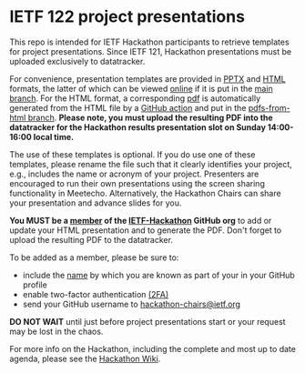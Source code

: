 # IETF 122 project presentations

This repo is intended for IETF Hackathon participants to retrieve templates for project presentations.  Since IETF 121, Hackathon presentations must be uploaded exclusively to datatracker.

For convenience, presentation templates are provided in [PPTX](presentation-template.pptx) and [HTML](presentation-template.html) formats, the latter of which can be viewed [online](https://ietf-hackathon.github.io/ietf122-project-presentations/presentation-template.html) if it is put in the [main branch](https://github.com/IETF-Hackathon/ietf122-project-presentations/). For the HTML format, a corresponding [pdf](https://github.com/IETF-Hackathon/ietf122-project-presentations/blob/pdfs-from-html/presentation-template.pdf) is automatically generated from the HTML file by a [GitHub action](.github/workflows/main.yml) and put in the [pdfs-from-html branch](https://github.com/IETF-Hackathon/ietf122-project-presentations/tree/pdfs-from-html).  **Please note, you must upload the resulting PDF into the datatracker for the Hackathon results presentation slot on Sunday 14:00-16:00 local time.**

The use of these templates is optional. If you do use one of these templates, please rename the file such that it clearly identifies your project, e.g., includes the name or acronym of your project. Presenters are encouraged to run their own presentations using the screen sharing functionality in Meetecho. Alternatively, the Hackathon Chairs can share your presentation and advance slides for you.

**You MUST be a [member](https://github.com/orgs/IETF-Hackathon/people) of the [IETF-Hackathon](https://github.com/IETF-Hackathon) GitHub org** to add or update your HTML presentation and to generate the PDF.  Don't forget to upload the resulting PDF to the datatracker.

To be added as a member, please be sure to:

* include the [name](https://docs.github.com/en/github/setting-up-and-managing-your-github-profile/personalizing-your-profile#changing-your-profile-name) by which you are known as part of your in your GitHub profile 
* enable two-factor authentication [(2FA)](https://docs.github.com/en/github/authenticating-to-github/securing-your-account-with-two-factor-authentication-2fa)
* send your GitHub username to [hackathon-chairs@ietf.org](mailto:hackathon-chairs@ietf.org)

**DO NOT WAIT** until just before project presentations start or your request may be lost in the chaos.

For more info on the Hackathon, including the complete and most up to date agenda, please see the [Hackathon Wiki](https://wiki.ietf.org/en/meeting/122/hackathon).
